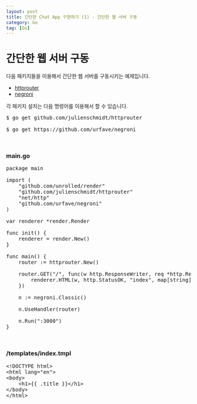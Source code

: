```yaml
---
layout: post
title: 간단한 Chat App 구현하기 (1) - 간단한 웹 서버 구동
category: Go
tag: [Go]
---
```

# 간단한 웹 서버 구동

다음 패키지들을 이용해서 간단한 웹 서버를 구동시키는 예제입니다.

* [httprouter](https://github.com/julienschmidt/httprouter)
* [negroni](https://github.com/urfave/negroni)

각 패키지 설치는 다음 명령어를 이용해서 할 수 있습니다.

<pre class="prettyprint">
$ go get github.com/julienschmidt/httprouter

$ go get https://github.com/urfave/negroni
</pre>

<br>

### main.go

<pre class="prettyprint">
package main

import (
	"github.com/unrolled/render"
	"github.com/julienschmidt/httprouter"
	"net/http"
	"github.com/urfave/negroni"
)

var renderer *render.Render

func init() {
	renderer = render.New()
}

func main() {
	router := httprouter.New()

	router.GET("/", func(w http.ResponseWriter, req *http.Request, ps httprouter.Params) {
		renderer.HTML(w, http.StatusOK, "index", map[string]string{"title": "Simple Chat App"})
	})

	n := negroni.Classic()

	n.UseHandler(router)

	n.Run(":3000")
}
</pre>

<br>

### /templates/index.tmpl

<pre class="prettyprint">
&lt;!DOCTYPE html&gt;
&lt;html lang="en"&gt;
&lt;body&gt;
    &lt;h1&gt;{{ .title }}&lt;/h1&gt;
&lt;/body&gt;
&lt;/html&gt;
</pre>
